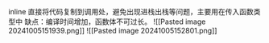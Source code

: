 inline 直接将代码复制到调用处，避免出现进栈出栈等问题，主要用在传入函数类型中
缺点：编译时间增加，函数体不可过长。
![[Pasted image 20241005151939.png]]
![[Pasted image 20241005152801.png]]
